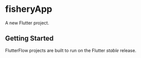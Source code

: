 # fisheryApp

A new Flutter project.

## Getting Started

FlutterFlow projects are built to run on the Flutter _stable_ release.
